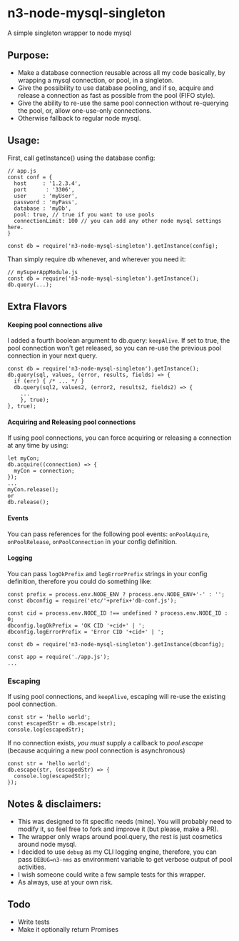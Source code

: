 # n3-node-mysql-singleton
A simple singleton wrapper to node mysql

## Purpose:

* Make a database connection reusable across all my code basically, by wrapping a mysql connection, or pool, in a singleton.
* Give the possibility to use database pooling, and if so, acquire and release a connection as fast as possible from the pool (FIFO style).
* Give the ability to re-use the same pool connection without re-querying the pool, or, allow one-use-only connections.
* Otherwise fallback to regular node mysql.

## Usage:

First, call getInstance() using the database config:
```
// app.js
const conf = {
  host     : '1.2.3.4',
  port      : '3306',
  user     : 'myUser',
  password : 'myPass',
  database : 'myDb',
  pool: true, // true if you want to use pools
  connectionLimit: 100 // you can add any other node mysql settings here.
}

const db = require('n3-node-mysql-singleton').getInstance(config);
```

Than simply require db whenever, and wherever you need it:
```
// mySuperAppModule.js
const db = require('n3-node-mysql-singleton').getInstance();
db.query(...);
```


## Extra Flavors

#### Keeping pool connections alive
I added a fourth boolean argument to db.query: `keepAlive`.
If set to true, the pool connection won't get released, so you can re-use the previous pool connection in your next query.
```
const db = require('n3-node-mysql-singleton').getInstance();
db.query(sql, values, (error, results, fields) => {
  if (err) { /* ... */ }
  db.query(sql2, values2, (error2, results2, fields2) => {
    ...
    }, true);
}, true);
```
#### Acquiring and Releasing pool connections
If using pool connections, you can force acquiring or releasing a connection at any time by using:
```
let myCon;
db.acquire((connection) => {
  myCon = connection;
});
...
myCon.release();
or
db.release();
```

#### Events
You can pass references for the following pool events: `onPoolAquire`, `onPoolRelease`, `onPoolConnection` in your config definition.

#### Logging
You can pass `logOkPrefix` and `logErrorPrefix` strings in your config definition, therefore you could do something like:
```
const prefix = process.env.NODE_ENV ? process.env.NODE_ENV+'-' : '';
const dbconfig = require('etc/'+prefix+'db-conf.js');

const cid = process.env.NODE_ID !== undefined ? process.env.NODE_ID : 0;
dbconfig.logOkPrefix = 'OK CID '+cid+' | ';
dbconfig.logErrorPrefix = 'Error CID '+cid+' | ';

const db = require('n3-node-mysql-singleton').getInstance(dbconfig);

const app = require('./app.js');
...

```

### Escaping
If using pool connections, and `keepAlive`, escaping will re-use the existing pool connection.
```
const str = 'hello world';
const escapedStr = db.escape(str);
console.log(escapedStr);
```
If no connection exists, *you must* supply a callback to *pool.escape* (because acquiring a new pool connection is asynchronous)
```
const str = 'hello world';
db.escape(str, (escapedStr) => {
  console.log(escapedStr);
});
```

## Notes & disclaimers:
* This was designed to fit specific needs (mine). You will probably need to modify it, so feel free to fork and improve it (but please, make a PR).
* The wrapper only wraps around pool.query, the rest is just cosmetics around node mysql.
* I decided to use `debug` as my CLI logging engine, therefore, you can pass `DEBUG=n3-nms` as environment variable to get verbose output of pool activities.
* I wish someone could write a few sample tests for this wrapper.
* As always, use at your own risk.

## Todo
* Write tests
* Make it optionally return Promises
